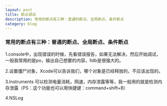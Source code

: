 ```yaml
---
layout: post
title: 断点调试
description: 常用的断点有三种：普通的断点、全局断点、条件断点
category: blog
---
```

### 常用的断点有三种：普通的断点、全局断点、条件断点

1.console中，出现错误的时候，先看错误报告，如果无法解决，然后开始调试，一般我常用的是po，输出自己想要的内容，lldb是很强大的。

2.设置僵尸对象，Xcode可以告诉我们，哪个对象是已经释放的，不应该出现的。

3.Instruments 可以检测电量消耗，网速，内存泄露等等，我一般用的就是检测内存泄露（PS：这个功能也可以用快捷键：command+shift+B）

4.NSLog








